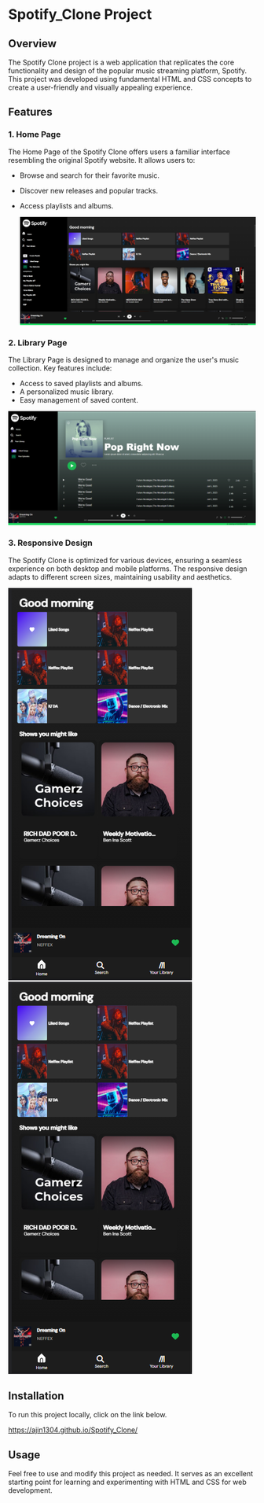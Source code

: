 # Spotify_Clone Project

## Overview

The Spotify Clone project is a web application that replicates the core functionality and design of the popular music streaming platform, Spotify. This project was developed using fundamental HTML and CSS concepts to create a user-friendly and visually appealing experience.

## Features

### 1. Home Page

The Home Page of the Spotify Clone offers users a familiar interface resembling the original Spotify website. It allows users to:

- Browse and search for their favorite music.
- Discover new releases and popular tracks.
- Access playlists and albums.

  ![image](https://github.com/AJIN1304/Spotify_Clone/blob/main/assets/home_page.png)


### 2. Library Page

The Library Page is designed to manage and organize the user's music collection. Key features include:

- Access to saved playlists and albums.
- A personalized music library.
- Easy management of saved content.



![image](https://github.com/AJIN1304/Spotify_Clone/blob/main/assets/library_page.png)


### 3. Responsive Design

The Spotify Clone is optimized for various devices, ensuring a seamless experience on both desktop and mobile platforms. The responsive design adapts to different screen sizes, maintaining usability and aesthetics.

![image](https://github.com/AJIN1304/Spotify_Clone/blob/main/assets/responsive_page.png)              ![image](https://github.com/AJIN1304/Spotify_Clone/blob/main/assets/responsive_page2.png)


## Installation

To run this project locally, click on the link below.

https://ajin1304.github.io/Spotify_Clone/

## Usage

Feel free to use and modify this project as needed. It serves as an excellent starting point for learning and experimenting with HTML and CSS for web development.

